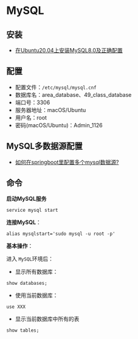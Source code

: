 # MySQL

## 安装

- [在Ubuntu20.04上安装MySQL8.0及正确配置](https://blog.csdn.net/cruiserblog/article/details/106934570)

## 配置

- 配置文件：`/etc/mysql/mysql.cnf`
- 数据库名：area_database、49_class_database
- 端口号：3306
- 服务器地址：macOS/Ubuntu
- 用户名：root
- 密码(macOS/Ubuntu)：Admin_1126



## MySQL多数据源配置

- [如何在springboot里配置多个mysql数据源?](https://blog.csdn.net/qq_33036061/article/details/105274651)

## 命令

**启动MySQL服务**


```shell
service mysql start
```

**连接MySQL**：

```shell
alias mysqlstart='sudo mysql -u root -p'
```

**基本操作**：

进入 `MySQL`环境后：

- 显示所有数据库：

```
show databases;
```

- 使用当前数据库：


```
use XXX
```

- 显示当前数据库中所有的表


```
show tables;
```

